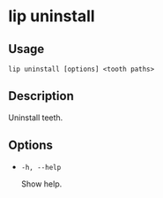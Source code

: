 # lip uninstall

## Usage

```shell
lip uninstall [options] <tooth paths>
```

## Description

Uninstall teeth.

## Options

- `-h, --help`

  Show help.